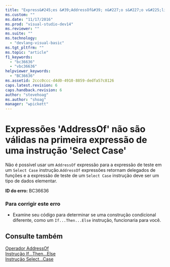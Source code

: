 ```yaml
---
title: "Express&#245;es &#39;AddressOf&#39; n&#227;o s&#227;o v&#225;lidas na primeira express&#227;o de uma instru&#231;&#227;o &#39;Select Case&#39; | Microsoft Docs"
ms.custom: ""
ms.date: "11/17/2016"
ms.prod: "visual-studio-dev14"
ms.reviewer: ""
ms.suite: ""
ms.technology: 
  - "devlang-visual-basic"
ms.tgt_pltfrm: ""
ms.topic: "article"
f1_keywords: 
  - "bc36636"
  - "vbc36636"
helpviewer_keywords: 
  - "BC36636"
ms.assetid: 2ccc0ccc-d4d0-4910-8859-dedfa57c8126
caps.latest.revision: 6
caps.handback.revision: 6
author: "stevehoag"
ms.author: "shoag"
manager: "wpickett"
---
```

# Express&#245;es &#39;AddressOf&#39; n&#227;o s&#227;o v&#225;lidas na primeira express&#227;o de uma instru&#231;&#227;o &#39;Select Case&#39;
Não é possível usar um `AddressOf` expressão para a expressão de teste em um `Select Case` instrução.`AddressOf` expressões retornam delegados de funções e a expressão de teste de um `Select Case` instrução deve ser um tipo de dados elementar.  
  
 **ID do erro:** BC36636  
  
### Para corrigir este erro  
  
-   Examine seu código para determinar se uma construção condicional diferente, como um `If...Then...Else` instrução, funcionaria para você.  
  
## Consulte também  
 [Operador AddressOf](/dotnet/visual-basic/language-reference/operators/addressof-operator)   
 [Instrução If...Then...Else](/dotnet/visual-basic/language-reference/statements/if-then-else-statement)   
 [Instrução Select...Case](/dotnet/visual-basic/language-reference/statements/select-case-statement)